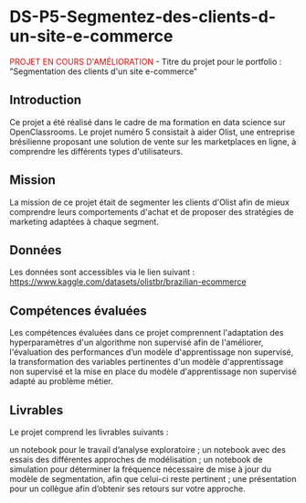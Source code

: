 # DS-P5-Segmentez-des-clients-d-un-site-e-commerce

<span style="color:red"> PROJET EN COURS D'AMÉLIORATION</span> - Titre du projet pour le portfolio : "Segmentation des clients d'un site e-commerce"
## Introduction
Ce projet a été réalisé dans le cadre de ma formation en data science sur OpenClassrooms. Le projet numéro 5 consistait à aider Olist, une entreprise brésilienne proposant une solution de vente sur les marketplaces en ligne, à comprendre les différents types d'utilisateurs.

## Mission
La mission de ce projet était de segmenter les clients d'Olist afin de mieux comprendre leurs comportements d'achat et de proposer des stratégies de marketing adaptées à chaque segment.

## Données
Les données sont accessibles via le lien suivant : https://www.kaggle.com/datasets/olistbr/brazilian-ecommerce

## Compétences évaluées
Les compétences évaluées dans ce projet comprennent l'adaptation des hyperparamètres d'un algorithme non supervisé afin de l'améliorer, l'évaluation des performances d’un modèle d'apprentissage non supervisé, la transformation des variables pertinentes d'un modèle d'apprentissage non supervisé et la mise en place du modèle d'apprentissage non supervisé adapté au problème métier.

## Livrables
Le projet comprend les livrables suivants :

un notebook pour le travail d’analyse exploratoire ;
un notebook avec des essais des différentes approches de modélisation ;
un notebook de simulation pour déterminer la fréquence nécessaire de mise à jour du modèle de segmentation, afin que celui-ci reste pertinent ;
une présentation pour un collègue afin d’obtenir ses retours sur votre approche.
